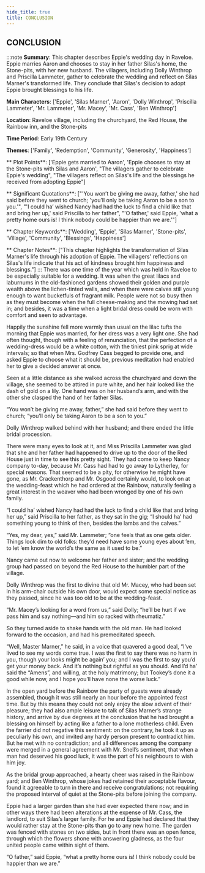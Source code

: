 ```yaml
---
hide_title: true
title: CONCLUSION
---
```

## CONCLUSION
:::note
**Summary**:
This chapter describes Eppie's wedding day in Raveloe. Eppie marries Aaron and chooses to stay in her father Silas's home, the Stone-pits, with her new husband. The villagers, including Dolly Winthrop and Priscilla Lammeter, gather to celebrate the wedding and reflect on Silas Marner's transformed life. They conclude that Silas's decision to adopt Eppie brought blessings to his life.

**Main Characters**:
['Eppie', 'Silas Marner', 'Aaron', 'Dolly Winthrop', 'Priscilla Lammeter', 'Mr. Lammeter', 'Mr. Macey', 'Mr. Cass', 'Ben Winthrop']

**Location**:
Raveloe village, including the churchyard, the Red House, the Rainbow inn, and the Stone-pits

**Time Period**:
Early 19th Century

**Themes**:
['Family', 'Redemption', 'Community', 'Generosity', 'Happiness']

** Plot Points**:
['Eppie gets married to Aaron', 'Eppie chooses to stay at the Stone-pits with Silas and Aaron', "The villagers gather to celebrate Eppie's wedding", "The villagers reflect on Silas's life and the blessings he received from adopting Eppie"]

** Significant Quotations**:
["'You won’t be giving me away, father,' she had said before they went to church; 'you’ll only be taking Aaron to be a son to you.'", "'I could ha’ wished Nancy had had the luck to find a child like that and bring her up,' said Priscilla to her father", "'O father,' said Eppie, 'what a pretty home ours is! I think nobody could be happier than we are.'"]

** Chapter Keywords**:
['Wedding', 'Eppie', 'Silas Marner', 'Stone-pits', 'Village', 'Community', 'Blessings', 'Happiness']

** Chapter Notes**:
["This chapter highlights the transformation of Silas Marner's life through his adoption of Eppie. The villagers' reflections on Silas's life indicate that his act of kindness brought him happiness and blessings."]
:::
There was one time of the year which was held in Raveloe to be especially suitable for a wedding. It was when the great lilacs and laburnums in the old-fashioned gardens showed their golden and purple wealth above the lichen-tinted walls, and when there were calves still young enough to want bucketfuls of fragrant milk. People were not so busy then as they must become when the full cheese-making and the mowing had set in; and besides, it was a time when a light bridal dress could be worn with comfort and seen to advantage. 

Happily the sunshine fell more warmly than usual on the lilac tufts the morning that Eppie was married, for her dress was a very light one. She had often thought, though with a feeling of renunciation, that the perfection of a wedding-dress would be a white cotton, with the tiniest pink sprig at wide intervals; so that when Mrs. Godfrey Cass begged to provide one, and asked Eppie to choose what it should be, previous meditation had enabled her to give a decided answer at once. 

Seen at a little distance as she walked across the churchyard and down the village, she seemed to be attired in pure white, and her hair looked like the dash of gold on a lily. One hand was on her husband’s arm, and with the other she clasped the hand of her father Silas. 

“You won’t be giving me away, father,” she had said before they went to church; “you’ll only be taking Aaron to be a son to you.” 

Dolly Winthrop walked behind with her husband; and there ended the little bridal procession. 

There were many eyes to look at it, and Miss Priscilla Lammeter was glad that she and her father had happened to drive up to the door of the Red House just in time to see this pretty sight. They had come to keep Nancy company to-day, because Mr. Cass had had to go away to Lytherley, for special reasons. That seemed to be a pity, for otherwise he might have gone, as Mr. Crackenthorp and Mr. Osgood certainly would, to look on at the wedding-feast which he had ordered at the Rainbow, naturally feeling a great interest in the weaver who had been wronged by one of his own family. 

“I could ha’ wished Nancy had had the luck to find a child like that and bring her up,” said Priscilla to her father, as they sat in the gig; “I should ha’ had something young to think of then, besides the lambs and the calves.” 

“Yes, my dear, yes,” said Mr. Lammeter; “one feels that as one gets older. Things look dim to old folks: they’d need have some young eyes about ’em, to let ’em know the world’s the same as it used to be.” 

Nancy came out now to welcome her father and sister; and the wedding group had passed on beyond the Red House to the humbler part of the village. 

Dolly Winthrop was the first to divine that old Mr. Macey, who had been set in his arm-chair outside his own door, would expect some special notice as they passed, since he was too old to be at the wedding-feast. 

“Mr. Macey’s looking for a word from us,” said Dolly; “he’ll be hurt if we pass him and say nothing—and him so racked with rheumatiz.” 

So they turned aside to shake hands with the old man. He had looked forward to the occasion, and had his premeditated speech. 

“Well, Master Marner,” he said, in a voice that quavered a good deal, “I’ve lived to see my words come true. I was the first to say there was no harm in you, though your looks might be again’ you; and I was the first to say you’d get your money back. And it’s nothing but rightful as you should. And I’d ha’ said the “Amens”, and willing, at the holy matrimony; but Tookey’s done it a good while now, and I hope you’ll have none the worse luck.” 

In the open yard before the Rainbow the party of guests were already assembled, though it was still nearly an hour before the appointed feast time. But by this means they could not only enjoy the slow advent of their pleasure; they had also ample leisure to talk of Silas Marner’s strange history, and arrive by due degrees at the conclusion that he had brought a blessing on himself by acting like a father to a lone motherless child. Even the farrier did not negative this sentiment: on the contrary, he took it up as peculiarly his own, and invited any hardy person present to contradict him. But he met with no contradiction; and all differences among the company were merged in a general agreement with Mr. Snell’s sentiment, that when a man had deserved his good luck, it was the part of his neighbours to wish him joy. 

As the bridal group approached, a hearty cheer was raised in the Rainbow yard; and Ben Winthrop, whose jokes had retained their acceptable flavour, found it agreeable to turn in there and receive congratulations; not requiring the proposed interval of quiet at the Stone-pits before joining the company. 

Eppie had a larger garden than she had ever expected there now; and in other ways there had been alterations at the expense of Mr. Cass, the landlord, to suit Silas’s larger family. For he and Eppie had declared that they would rather stay at the Stone-pits than go to any new home. The garden was fenced with stones on two sides, but in front there was an open fence, through which the flowers shone with answering gladness, as the four united people came within sight of them. 

“O father,” said Eppie, “what a pretty home ours is! I think nobody could be happier than we are.”